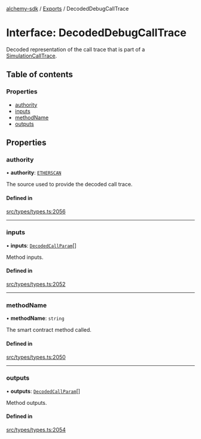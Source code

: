 [alchemy-sdk](../README.md) / [Exports](../modules.md) / DecodedDebugCallTrace

# Interface: DecodedDebugCallTrace

Decoded representation of the call trace that is part of a
[SimulationCallTrace](SimulationCallTrace.md).

## Table of contents

### Properties

- [authority](DecodedDebugCallTrace.md#authority)
- [inputs](DecodedDebugCallTrace.md#inputs)
- [methodName](DecodedDebugCallTrace.md#methodname)
- [outputs](DecodedDebugCallTrace.md#outputs)

## Properties

### authority

• **authority**: [`ETHERSCAN`](../enums/DecodingAuthority.md#etherscan)

The source used to provide the decoded call trace.

#### Defined in

[src/types/types.ts:2056](https://github.com/alchemyplatform/alchemy-sdk-js/blob/432c999/src/types/types.ts#L2056)

___

### inputs

• **inputs**: [`DecodedCallParam`](DecodedCallParam.md)[]

Method inputs.

#### Defined in

[src/types/types.ts:2052](https://github.com/alchemyplatform/alchemy-sdk-js/blob/432c999/src/types/types.ts#L2052)

___

### methodName

• **methodName**: `string`

The smart contract method called.

#### Defined in

[src/types/types.ts:2050](https://github.com/alchemyplatform/alchemy-sdk-js/blob/432c999/src/types/types.ts#L2050)

___

### outputs

• **outputs**: [`DecodedCallParam`](DecodedCallParam.md)[]

Method outputs.

#### Defined in

[src/types/types.ts:2054](https://github.com/alchemyplatform/alchemy-sdk-js/blob/432c999/src/types/types.ts#L2054)
